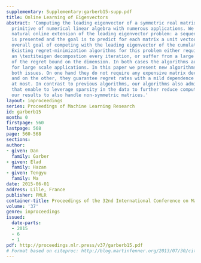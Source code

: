 ```yaml
---
supplementary: Supplementary:garberb15-supp.pdf
title: Online Learning of Eigenvectors
abstract: 'Computing the leading eigenvector of a symmetric real matrix is a fundamental
  primitive of numerical linear algebra with numerous applications. We consider a
  natural online extension of the leading eigenvector problem: a sequence of matrices
  is presented and the goal is to predict for each matrix a unit vector, with the
  overall goal of competing with the leading eigenvector of the cumulative matrix.
  Existing regret-minimization algorithms for this problem either require to compute
  an \textiteigen decompostion every iteration, or suffer from a large dependency
  of the regret bound on the dimension. In both cases the algorithms are not practical
  for large scale applications. In this paper we present new algorithms that avoid
  both issues. On one hand they do not require any expensive matrix decompositions
  and on the other, they guarantee regret rates with a mild dependence on the dimension
  at most. In contrast to previous algorithms, our algorithms also admit implementations
  that enable to leverage sparsity in the data to further reduce computation. We extend
  our results to also handle non-symmetric matrices.'
layout: inproceedings
series: Proceedings of Machine Learning Research
id: garberb15
month: 0
firstpage: 560
lastpage: 568
page: 560-568
sections: 
author:
- given: Dan
  family: Garber
- given: Elad
  family: Hazan
- given: Tengyu
  family: Ma
date: 2015-06-01
address: Lille, France
publisher: PMLR
container-title: Proceedings of the 32nd International Conference on Machine Learning
volume: '37'
genre: inproceedings
issued:
  date-parts:
  - 2015
  - 6
  - 1
pdf: http://proceedings.mlr.press/v37/garberb15.pdf
# Format based on citeproc: http://blog.martinfenner.org/2013/07/30/citeproc-yaml-for-bibliographies/
---
```

